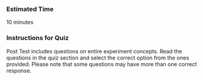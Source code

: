 ### Estimated Time
10 minutes

### Instructions for Quiz
Post Test includes questions on entire experiment concepts. Read the questions in the quiz section and select the correct option from the ones provided. Please note that some questions may have more than one correct response.

